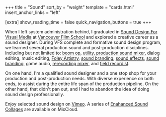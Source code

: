 +++
title = "Sound"
sort_by = "weight"
template = "cards.html"
insert_anchor_links = "left"

[extra]
show_reading_time = false
quick_navigation_buttons = true
+++

When I left system administration behind, I graduated in [Sound Design For
Visual Media](https://vfs.edu/programs/sound-design) at [Vancouver Film
School](https://vfs.edu/about-vfs) and explored a creative career as a sound
designer. During VFS complete and formative sound design program, we learned
several production sound and post-production disciplines. Including but not
limited to: [boom op](<https://en.wikipedia.org/wiki/Boom_operator_(media)>),
[utility](https://en.wikipedia.org/wiki/Utility_sound_technician), [production
sound mixer](https://en.wikipedia.org/wiki/Production_sound_mixer), dialog
editing, music editing, [Foley
Artistry](<https://en.wikipedia.org/wiki/Foley_(filmmaking)>), [sound
branding](https://en.wikipedia.org/wiki/Sound_trademark), [sound
effects](https://en.wikipedia.org/wiki/Sound_design), [sound
branding](https://en.wikipedia.org/wiki/Sound_trademark), game audio,
[rerecording mixer](https://en.wikipedia.org/wiki/Re-recording_mixer), and
[field recordist](https://en.wikipedia.org/wiki/Field_recording).

On one hand, I'm a qualified sound designer and a one stop shop for your
production and post-production needs. With diverse experience on both ends, to
assist during the entire life span of the production pipeline. On the other
hand, that didn't pan out, and I had to abandon the idea of doing sound design
professionally.

Enjoy selected sound design on [Vimeo](https://vimeo.com/earlistensound). A
series of [Enahanced Sound
Collages](https://www.mixcloud.com/gentlewash/playlists/ispirazione/) are
available on MixCloud.
